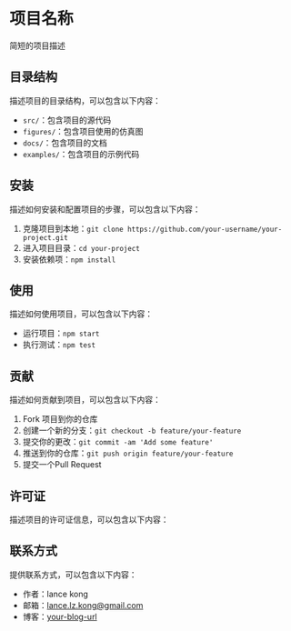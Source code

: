 # 项目名称

简短的项目描述

## 目录结构

描述项目的目录结构，可以包含以下内容：

- `src/`：包含项目的源代码
- `figures/`：包含项目使用的仿真图
- `docs/`：包含项目的文档
- `examples/`：包含项目的示例代码

## 安装

描述如何安装和配置项目的步骤，可以包含以下内容：

1. 克隆项目到本地：`git clone https://github.com/your-username/your-project.git`
2. 进入项目目录：`cd your-project`
3. 安装依赖项：`npm install`

## 使用

描述如何使用项目，可以包含以下内容：

- 运行项目：`npm start`
- 执行测试：`npm test`

## 贡献

描述如何贡献到项目，可以包含以下内容：

1. Fork 项目到你的仓库
2. 创建一个新的分支：`git checkout -b feature/your-feature`
3. 提交你的更改：`git commit -am 'Add some feature'`
4. 推送到你的仓库：`git push origin feature/your-feature`
5. 提交一个Pull Request

## 许可证

描述项目的许可证信息，可以包含以下内容：



## 联系方式

提供联系方式，可以包含以下内容：

- 作者：lance kong
- 邮箱：lance.lz.kong@gmail.com
- 博客：[your-blog-url](https://your-blog-url.com)